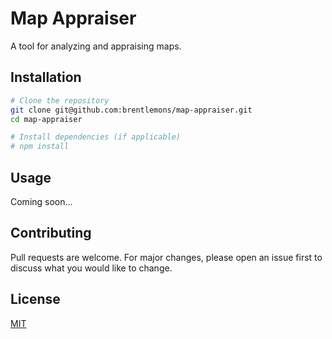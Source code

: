 # Map Appraiser

A tool for analyzing and appraising maps.

## Installation

```bash
# Clone the repository
git clone git@github.com:brentlemons/map-appraiser.git
cd map-appraiser

# Install dependencies (if applicable)
# npm install
```

## Usage

Coming soon...

## Contributing

Pull requests are welcome. For major changes, please open an issue first to discuss what you would like to change.

## License

[MIT](https://choosealicense.com/licenses/mit/)